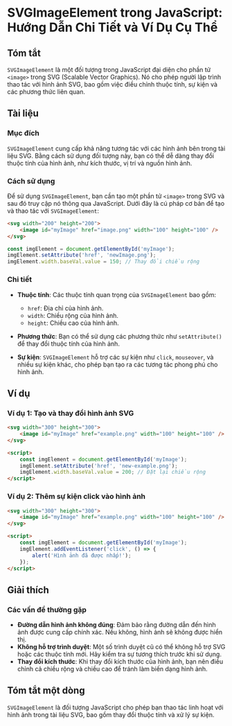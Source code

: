 <!--
Meta Description: # SVGImageElement trong JavaScript: Hướng Dẫn Chi Tiết và Ví Dụ Cụ Thể ## Tóm tắt `SVGImageElement` là một đối tượng trong JavaScript đại diện cho phầ...
Meta Keywords: hình, ảnh, svg, width, svgimageelement
-->

# SVGImageElement trong JavaScript: Hướng Dẫn Chi Tiết và Ví Dụ Cụ Thể

## Tóm tắt
`SVGImageElement` là một đối tượng trong JavaScript đại diện cho phần tử `<image>` trong SVG (Scalable Vector Graphics). Nó cho phép người lập trình thao tác với hình ảnh SVG, bao gồm việc điều chỉnh thuộc tính, sự kiện và các phương thức liên quan.

## Tài liệu
### Mục đích
`SVGImageElement` cung cấp khả năng tương tác với các hình ảnh bên trong tài liệu SVG. Bằng cách sử dụng đối tượng này, bạn có thể dễ dàng thay đổi thuộc tính của hình ảnh, như kích thước, vị trí và nguồn hình ảnh.

### Cách sử dụng
Để sử dụng `SVGImageElement`, bạn cần tạo một phần tử `<image>` trong SVG và sau đó truy cập nó thông qua JavaScript. Dưới đây là cú pháp cơ bản để tạo và thao tác với `SVGImageElement`:

```html
<svg width="200" height="200">
    <image id="myImage" href="image.png" width="100" height="100" />
</svg>
```

```javascript
const imgElement = document.getElementById('myImage');
imgElement.setAttribute('href', 'newImage.png');
imgElement.width.baseVal.value = 150; // Thay đổi chiều rộng
```

### Chi tiết
- **Thuộc tính**: Các thuộc tính quan trọng của `SVGImageElement` bao gồm:
  - `href`: Địa chỉ của hình ảnh.
  - `width`: Chiều rộng của hình ảnh.
  - `height`: Chiều cao của hình ảnh.
  
- **Phương thức**: Bạn có thể sử dụng các phương thức như `setAttribute()` để thay đổi thuộc tính của hình ảnh.

- **Sự kiện**: `SVGImageElement` hỗ trợ các sự kiện như `click`, `mouseover`, và nhiều sự kiện khác, cho phép bạn tạo ra các tương tác phong phú cho hình ảnh.

## Ví dụ
### Ví dụ 1: Tạo và thay đổi hình ảnh SVG
```html
<svg width="300" height="300">
    <image id="myImage" href="example.png" width="100" height="100" />
</svg>

<script>
    const imgElement = document.getElementById('myImage');
    imgElement.setAttribute('href', 'new-example.png');
    imgElement.width.baseVal.value = 200; // Đặt lại chiều rộng
</script>
```

### Ví dụ 2: Thêm sự kiện click vào hình ảnh
```html
<svg width="300" height="300">
    <image id="myImage" href="example.png" width="100" height="100" />
</svg>

<script>
    const imgElement = document.getElementById('myImage');
    imgElement.addEventListener('click', () => {
        alert('Hình ảnh đã được nhấp!');
    });
</script>
```

## Giải thích
### Các vấn đề thường gặp
- **Đường dẫn hình ảnh không đúng**: Đảm bảo rằng đường dẫn đến hình ảnh được cung cấp chính xác. Nếu không, hình ảnh sẽ không được hiển thị.
- **Không hỗ trợ trình duyệt**: Một số trình duyệt cũ có thể không hỗ trợ SVG hoặc các thuộc tính mới. Hãy kiểm tra sự tương thích trước khi sử dụng.
- **Thay đổi kích thước**: Khi thay đổi kích thước của hình ảnh, bạn nên điều chỉnh cả chiều rộng và chiều cao để tránh làm biến dạng hình ảnh.

## Tóm tắt một dòng
`SVGImageElement` là đối tượng JavaScript cho phép bạn thao tác linh hoạt với hình ảnh trong tài liệu SVG, bao gồm thay đổi thuộc tính và xử lý sự kiện.